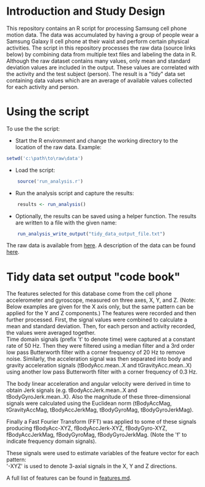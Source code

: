 # Introduction and Study Design

This repository contains an R script for processing Samsung cell phone motion data.  The data was accumulated by having a group of people wear a Samsung Galaxy II cell phone at their waist and perform certain physical activities. The script in this repository processes the raw data (source links below) by combining data from multiple text files and labeling the data in R.  Although the raw dataset contains many values, only mean and standard deviation values are included in the output.  These values are correlated with the activity and the test subject (person).
The result is a "tidy" data set containing data values which are an average of available values collected for each activity and person.

# Using the script

To use the the script:

* Start the R environment and change the working directory to the location of the raw data.  Example:

```r
setwd('c:\path\to\raw\data')
```

* Load the script:
 
```r   
    source('run_analysis.r')
```

* Run the analysis script and capture the results:

```r
    results <- run_analysis()
```

* Optionally, the results can be saved using a helper function.  The results are written to a file with the given name:

```r
    run_analysis_write_output("tidy_data_output_file.txt")
```

The raw data is available from [here](https://d396qusza40orc.cloudfront.net/getdata%2Fprojectfiles%2FUCI%20HAR%20Dataset.zip).  A description of the data can be found [here](http://archive.ics.uci.edu/ml/datasets/Human+Activity+Recognition+Using+Smartphones).



# Tidy data set output "code book"

The features selected for this database come from the cell phone accelerometer and gyroscope, measured on three axes, X, Y, and Z. (Note: Below examples are given for the X axis only, but the same pattern can be applied for the Y and Z components.) The features were recorded and then further processed.  First, the signal values were combined to calculate a mean and standard deviation.  Then, for each person and activity recorded, the values were averaged together.  
Time domain signals (prefix 't' to denote time) were captured at a constant rate of 50 Hz. Then they were filtered using a median filter and a 3rd order low pass Butterworth filter with a corner frequency of 20 Hz to remove noise. Similarly, the acceleration signal was then separated into body and gravity acceleration signals (tBodyAcc.mean..X and tGravityAcc.mean..X) using another low pass Butterworth filter with a corner frequency of 0.3 Hz. 

The body linear acceleration and angular velocity were derived in time to obtain Jerk signals (e.g. tBodyAccJerk.mean..X and tBodyGyroJerk.mean..X). Also the magnitude of these three-dimensional signals were calculated using the Euclidean norm (tBodyAccMag, tGravityAccMag, tBodyAccJerkMag, tBodyGyroMag, tBodyGyroJerkMag). 

Finally a Fast Fourier Transform (FFT) was applied to some of these signals producing fBodyAcc-XYZ, fBodyAccJerk-XYZ, fBodyGyro-XYZ, fBodyAccJerkMag, fBodyGyroMag, fBodyGyroJerkMag. (Note the 'f' to indicate frequency domain signals). 

These signals were used to estimate variables of the feature vector for each pattern:  
'-XYZ' is used to denote 3-axial signals in the X, Y and Z directions.

A full list of features can be found in [features.md](features.md).
